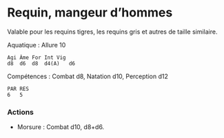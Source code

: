 
# Requin, mangeur d’hommes
Valable pour les requins tigres, les requins gris et autres de taille similaire.

Aquatique : Allure 10
```
Agi	Âme	For	Int	Vig
d8	d6	d8	d4(A)	d6
```
Compétences : Combat d8, Natation d10, Perception d12
```
PAR	RES
6	5
```

### Actions
- Morsure	: Combat d10, d8+d6.
